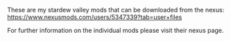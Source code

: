 These are my stardew valley mods that can be downloaded from the nexus: https://www.nexusmods.com/users/5347339?tab=user+files

For further information on the individual mods please visit their nexus page.